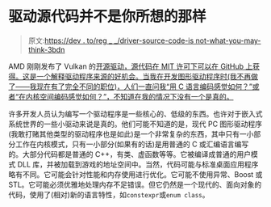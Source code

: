# 驱动源代码并不是你所想的那样

> 原文:[https://dev . to/reg _ _/driver-source-code-is not-what-you-may-think-3bdn](https://dev.to/reg__/driver-source-code-is-not-what-you-may-think-3bdn)

AMD 刚刚发布了 Vulkan 的[开源驱动，源代码在 MIT 许可下可以在 GitHub 上获得。这是一个解释驱动程序来源的好机会。当我在开发图形驱动程序时(我不再做了——我现在有了完全不同的职位)，人们一直问我“用 C 语言编码感觉如何？”或者“在内核空间编码感觉如何？”，不知道在我的情况下没有一个是真的。](https://gpuopen.com/gaming-product/amd-open-source-driver-for-vulkan/)

许多开发人员认为编写一个驱动程序是一些核心的、低级的东西。也许对于嵌入式系统世界的一些小驱动来说是真的。他们可能不知道的是，现代 PC 图形驱动程序(我敢打赌其他类型的驱动程序也是如此)是一个非常复杂的东西，其中只有一小部分工作在内核模式，只有一小部分(如果有的话)是用普通的 C 或汇编语言编写的。大部分代码都是普通的 C++，有类、虚函数等等。它被编译成普通的用户模式 DLL 库，并被加载到游戏的地址空间中。当然，代码可能与标准桌面应用程序略有不同。它可能会针对性能和内存使用进行优化。它可能不使用异常、Boost 或 STL。它可能必须优雅地处理内存不足错误。但它仍然是一个现代的、面向对象的代码，使用了(相对)新的语言特性，如`constexpr`或`enum class`。